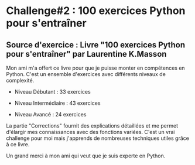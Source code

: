 # Challenge#2 : 100 exercices Python pour s'entraîner

## Source d'exercice : Livre "100 exercices Python pour s'entraîner" par Laurentine K.Masson

Mon ami m'a offert ce livre pour que je puisse monter en compétences en Python. C'est un ensemble d'exercices avec différents niveaux de complexité.

- Niveau Débutant : 33 exercices

- Niveau Intermédiaire : 43 exercices

- Niveau Avancé : 24 exercices

La partie "Corrections" fournit des explications détaillées et me permet d'élargir mes connaissances avec des fonctions variées. 
C'est un vrai challenge pour moi mais j'apprends de nombreuses techniques utiles grâce à ce livre.

Un grand merci à mon ami qui veut que je suis experte en Python.
